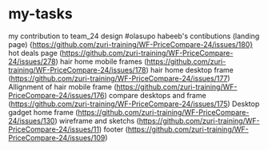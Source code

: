# my-tasks
my contribution to  team_24 design
#olasupo habeeb's contibutions
(landing page)
{https://github.com/zuri-training/WF-PriceCompare-24/issues/180}
hot deals page
(https://github.com/zuri-training/WF-PriceCompare-24/issues/278)
hair home mobile frames
(https://github.com/zuri-training/WF-PriceCompare-24/issues/178)
hair home desktop frame
(https://github.com/zuri-training/WF-PriceCompare-24/issues/177)
Allignment of hair mobile frame
(https://github.com/zuri-training/WF-PriceCompare-24/issues/176)
compare desktops and frame
(https://github.com/zuri-training/WF-PriceCompare-24/issues/175)
Desktop gadget home frame
(https://github.com/zuri-training/WF-PriceCompare-24/issues/130)
wireframe and sketchs
(https://github.com/zuri-training/WF-PriceCompare-24/issues/11)
footer
(https://github.com/zuri-training/WF-PriceCompare-24/issues/109)
